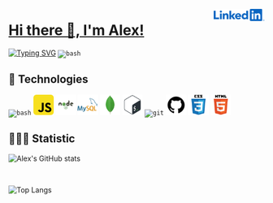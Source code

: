 

<a href="https://www.linkedin.com/in/alexejholad/"><img align='right' src='https://raw.githubusercontent.com/AlexHolad/AlexHolad/main/LinkedInLogo.png' alt='mylinkedin' width='100px'><h1>Hi there 👋, I'm Alex!</h1></a>

[![Typing SVG](https://readme-typing-svg.herokuapp.com?multiline=true&width=500&lines=Full-stack+web++developer++++++++++)](https://git.io/typing-svg) 
<code><img src="https://www.codewars.com/users/AlexHolad/badges/large" alt="bash" /></code>
## 🚀 Technologies
<code><img src="https://upload.wikimedia.org/wikipedia/commons/a/a7/React-icon.svg" alt="bash" width="40" height="40"/></code>
<code><img src="https://raw.githubusercontent.com/AlexHolad/AlexHolad/79b495721929b1f7f05bfeea15818939ea2b3ab6/javascript.svg" alt="bash" width="40" height="40"/></code>
<code><img src="https://raw.githubusercontent.com/AlexHolad/AlexHolad/a678c0a0d6f772bc9c095065e783ea5a40de0779/node-js.svg" alt="bash" width="40" height="40"/></code>
<code><img src="https://raw.githubusercontent.com/AlexHolad/AlexHolad/79b495721929b1f7f05bfeea15818939ea2b3ab6/mysql.svg" alt="bash" width="40" height="40"/></code>
<code><img src="https://raw.githubusercontent.com/AlexHolad/AlexHolad/800485d38f9a7b98bcc03fa7a2b7a8eb83a916b1/mongodb.svg" alt="bash" width="40" height="40"/></code>
<code><img src="https://raw.githubusercontent.com/devicons/devicon/master/icons/bash/bash-original.svg" alt="bash" width="40" height="40"/></code>
<code><img src="https://www.vectorlogo.zone/logos/git-scm/git-scm-icon.svg" alt="git" width="40" height="40"/></code>
<code><img src="https://raw.githubusercontent.com/AlexHolad/AlexHolad/79b495721929b1f7f05bfeea15818939ea2b3ab6/github.svg" alt="git" width="40" height="40"/></code>
<code><img src="https://raw.githubusercontent.com/devicons/devicon/master/icons/css3/css3-original-wordmark.svg" alt="css3" width="40" height="40"/></code>
<code><img src="https://raw.githubusercontent.com/devicons/devicon/master/icons/html5/html5-original-wordmark.svg" alt="html5" width="40" height="40"/></code>

## 👨🏼‍🔧 Statistic

![Alex's GitHub stats](https://github-readme-stats.vercel.app/api?username=AlexHolad&show_icons=true&theme=github_dark)

<br>

![Top Langs](https://github-readme-stats.vercel.app/api/top-langs/?username=AlexHolad&layout=compact&theme=github_dark)

<br>












